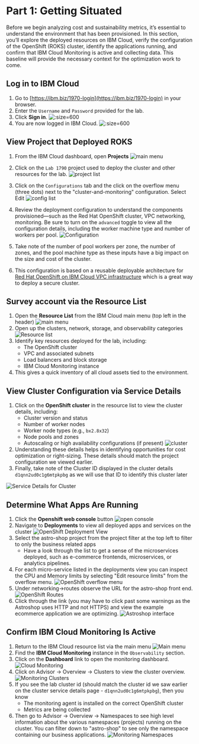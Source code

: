 # Part 1: Getting Situated

Before we begin analyzing cost and sustainability metrics, it’s essential to understand the environment that has been provisioned. In this section, you’ll explore the deployed resources on IBM Cloud, verify the configuration of the OpenShift (ROKS) cluster, identify the applications running, and confirm that IBM Cloud Monitoring is active and collecting data. This baseline will provide the necessary context for the optimization work to come.

## Log in to IBM Cloud

1. Go to [https://ibm.biz/1970-login](https://ibm.biz/1970-login) in your browser.
1. Enter the `Username` and `Password` provided for the lab.
1. Click **Sign in**.
  ![](images/10-login.png ':size=600')
1. You are now logged in IBM Cloud.
  ![](images/10-logged.png ':size=600')

## View Project that Deployed ROKS

1. From the IBM Cloud dashboard, open **Projects**
![main menu](images/main%20menu.png ':size=400')

1. Click on the `Lab 1790` project used to deploy the cluster and other resources for the lab.
![project list](images/project-list.png)

1. Click on the `Configurations` tab and the click on the overflow menu (three dots) next to the "cluster-and-monitoring" configuration.  Select Edit
![config list](images/config-list.png ':size=600')

1. Review the deployment configuration to understand the components provisioned—such as the Red Hat OpenShift cluster, VPC networking, monitoring.  Be sure to turn on the `advanced` toggle to view all the configuration details, including the worker machine type and number of workers per pool.
![Configuration](images/cluster-and-monitoring.png ':size=600')
1. Take note of the number of pool workers per zone, the number of zones, and the pool machine type as these inputs have a big impact on the size and cost of the cluster.
1. This configuration is based on a reusable deployable architecture for [Red Hat OpenShift on IBM Cloud VPC infrastructure](https://cloud.ibm.com/catalog/7a4d68b4-cf8b-40cd-a3d1-f49aff526eb3/architecture/deploy-arch-ibm-ocp-vpc-1728a4fd-f561-4cf9-82ef-2b1eeb5da1a8-global) which is a great way to deploy a secure cluster.


## Survey account via the Resource List

1. Open the **Resource List** from the IBM Cloud main menu (top left in the header)
![main menu](images/main%20menu.png ':size=400')
1. Open up the clusters, network, storage, and observability categories
![Resource list](images/resource%20list.png ':size=600')
1. Identify key resources deployed for the lab, including:
    - The OpenShift cluster
    - VPC and associated subnets
    - Load balancers and block storage
    - IBM Cloud Monitoring instance
1. This gives a quick inventory of all cloud assets tied to the environment.

## View Cluster Configuration via Service Details

1. Click on the **OpenShift cluster** in the resource list to view the cluster details, including:
    - Cluster version and status
    - Number of worker nodes
    - Worker node types (e.g., `bx2.8x32`)
    - Node pools and zones
    - Autoscaling or high availability configurations (if present)
![cluster](images/cluster%20in%20rex.png ':size=600')
1. Understanding these details helps in identifying opportunities for cost optimization or right-sizing.  These details should match the project configuration we viewed earlier.
1. Finally, take note of the Cluster ID displayed in the cluster details `d1qnn2ud0c1g6mtpkpbg` as we will use that ID to identify this cluster later

![Service Details for Cluster](images/cluster%20details.png ':size=600')


## Determine What Apps Are Running

1. Click the **Openshift web console** button
![open console](images/cluster%20open%20console.png ':size=600')
1. Navigate to **Deployments** to view all deployed apps and services on the cluster
![OpenShift Deployment View](images/os%20deployments.png ':size=600')
1. Select the astro-shop project from the project filter at the top left to filter to only the business related apps
    - Have a look through the list to get a sense of the microservices deployed, such as e-commerce frontends, microservices, or analytics pipelines.
1. For each micro-service listed in the deployments view you can inspect the CPU and Memory limits by selecting "Edit resource limits" from the overflow menu.
![OpenShift overflow menu](images/os%20resource%20limit%20menu.png ':size=600')
1. Under networking->routes observe the URL for the astro-shop front end.
![OpenShift Routes](images/os%20routes.png ':size=600')
1. Click through the link (you may have to click past some warnings as the Astroshop uses HTTP and not HTTPS) and view the example ecommerce application we are optimizing.
![Astroshop interface](images/astroshop.png ':size=600')

## Confirm IBM Cloud Monitoring Is Active

1. Return to the IBM Cloud resource list via the main menu
![Main menu](images/main%20menu.png ':size=400')
1. Find the **IBM Cloud Monitoring** instance in the `Observability` section.
1. Click on the **Dashboard** link to open the monitoring dashboard.
![Cloud Monitoring](images/monitoring%20dashboard%20link.png ':size=600')
1. Click on Advisor -> Overview -> Clusters to view the cluster overview.
![Monitoring Clusters](images/cluster%20overview.png ':size=400')
1. If you see the lab cluster id (should match the cluster id we saw earlier on the cluster service details page - `d1qnn2ud0c1g6mtpkpbg`), then you know
    - The monitoring agent is installed on the correct OpenShift cluster
    - Metrics are being collected
1. Then go to Advisor -> Overview -> Namespaces to see high level information about the various namespaces (projects) running on the cluster.  You can filter down to "astro-shop" to see only the namespace containing our business applications.
![Monitoring Namespaces](images/monitoring%20namespace%20overview.png ':size=600')
